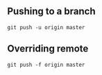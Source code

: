## Pushing to a branch
```text
git push -u origin master
```

## Overriding remote
```text
git push -f origin master
```
